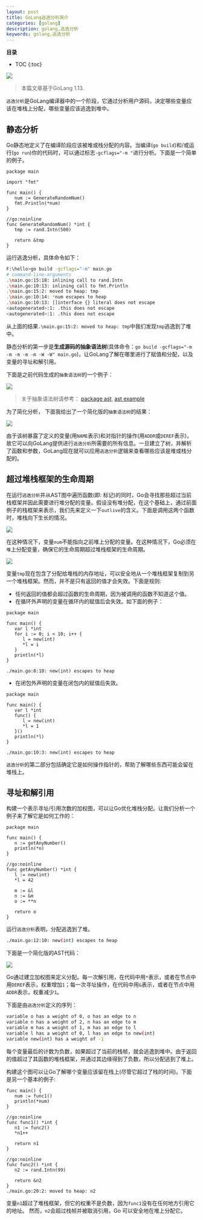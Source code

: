 ```yaml
---
layout: post 
title: GoLang逃逸分析简介
categories: [golang]
description: golang,逃逸分析
keywords: golang,逃逸分析
---
```



**目录**

* TOC
{:toc}


![](https://gitee.com/double12gzh/wiki-pictures/raw/master/Go-How-to-Reduce-Lock-Contention-with-the-Atomic-Package/%E5%9B%BE0.png)

> 本篇文章基于GoLang 1.13.

`逃逸分析`是GoLang编译器中的一个阶段，它通过分析用户源码，决定哪些变量应该在堆栈上分配，哪些变量应该逃逸到堆中。

## 静态分析

Go静态地定义了在编译阶段应该被堆或栈分配的内容。当编译(`go build`)和/或运行(`go run`)你的代码时，可以通过标志`-gcflags="-m "`进行分析。下面是一个简单的例子。

```golang
package main

import "fmt"

func main() {
   num := GenerateRandomNum()
   fmt.Println(*num)
}

//go:noinline
func GenerateRandomNum() *int {
   tmp := rand.Intn(500)

   return &tmp
}
```

运行逃逸分析，具体命令如下：

```bash
F:\hello>go build -gcflags="-m" main.go
# command-line-arguments
.\main.go:15:18: inlining call to rand.Intn
.\main.go:10:13: inlining call to fmt.Println
.\main.go:15:2: moved to heap: tmp
.\main.go:10:14: *num escapes to heap
.\main.go:10:13: []interface {} literal does not escape
<autogenerated>:1: .this does not escape
<autogenerated>:1: .this does not escape
```

从上面的结果`.\main.go:15:2: moved to heap: tmp`中我们发现`tmp`逃逸到了堆中。

静态分析的第一步是**生成源码的抽象语法树**(具体命令：`go build -gcflags="-m -m -m -m -m -W -W" main.go`)，让GoLang了解在哪里进行了赋值和分配，以及变量的寻址和解引用。

下面是之前代码生成的`抽象语法树`的一个例子：

![](/images/blog/2020-09-07-Go-Introduction-to-the-Escape-Analysis-1.png)

> 关于抽象语法树请参考： [package ast](https://golang.org/pkg/go/ast/#example_Print), [ast example](https://golang.org/src/go/ast/example_test.go)

为了简化分析， 下面我给出了一个简化版的`抽象语法树`的结果：

![](/images/blog/2020-09-07-Go-Introduction-to-the-Escape-Analysis-2.png)

由于该树暴露了定义的变量(用`NAME`表示)和对指针的操作(用`ADDR`或`DEREF`表示)，故它可以向GoLang提供进行`逃逸分析`所需要的所有信息。一旦建立了树，并解析了函数和参数，GoLang现在就可以应用`逃逸分析`逻辑来查看哪些应该是堆或栈分配的。

## 超过堆栈框架的生命周期

在运行`逃逸分析`并从AST图中遍历函数(即: 标记)的同时，Go会寻找那些超过当前栈框架并因此需要进行堆分配的变量。假设没有堆分配，在这个基础上，通过前面例子的栈框架来表示，我们先来定义一下`outlive`的含义。下面是调用这两个函数时，堆栈向下生长的情况。

![](/images/blog/2020-09-07-Go-Introduction-to-the-Escape-Analysis-3.png)

在这种情况下，变量`num`不能指向之前堆上分配的变量。在这种情况下，Go必须在`堆`上分配变量，确保它的生命周期超过堆栈框架的生命周期。

![](/images/blog/2020-09-07-Go-Introduction-to-the-Escape-Analysis-4.png)

变量`tmp`现在包含了分配给堆栈的内存地址，可以安全地从一个堆栈框架复制到另一个堆栈框架。然而，并不是只有返回的值才会失效。下面是规则:

- 任何返回的值都会超过函数的生命周期，因为被调用的函数不知道这个值。
- 在循环外声明的变量在循环内的赋值后会失效。如下面的例子：

```golang
package main

func main() {
   var l *int
   for i := 0; i < 10; i++ {
      l = new(int)
      *l = i
   }
   println(*l)
}

./main.go:8:10: new(int) escapes to heap

```

- 在闭包外声明的变量在闭包内的赋值后失效。

```golang
package main

func main() {
   var l *int
   func() {
      l = new(int)
      *l = 1
   }()
   println(*l)
}

./main.go:10:3: new(int) escapes to heap
```

`逃逸分析`的第二部分包括确定它是如何操作指针的，帮助了解哪些东西可能会留在堆栈上。

## 寻址和解引用

构建一个表示寻址/引用次数的加权图，可以让Go优化堆栈分配。让我们分析一个例子来了解它是如何工作的：

```golang
package main

func main() {
   n := getAnyNumber()
   println(*n)
}

//go:noinline
func getAnyNumber() *int {
   l := new(int)
   *l = 42

   m := &l
   n := &m
   o := **n

   return o
}
```

运行`逃逸分析`表明，分配逃逸到了堆。

```bash
./main.go:12:10: new(int) escapes to heap
```

下面是一个简化版的AST代码：

![](/images/blog/2020-09-07-Go-Introduction-to-the-Escape-Analysis-5.png)

Go通过建立加权图来定义分配。每一次解引用，在代码中用`*`表示，或者在节点中用`DEREF`表示，权重增加`1`；每一次寻址操作，在代码中用`&`表示，或者在节点中用`ADDR`表示，权重减少`1`。

下面是由`逃逸分析`定义的序列：

```bash
variable o has a weight of 0, o has an edge to n
variable n has a weight of 2, n has an edge to m
variable m has a weight of 1, m has an edge to l
variable l has a weight of 0, l has an edge to new(int)
variable new(int) has a weight of -1
```

每个变量最后的计数为负数，如果超过了当前的栈帧，就会逃逸到堆中。由于返回的值超过了其函数的堆栈框架，并通过其边缘得到了负数，所以分配逃到了堆上。

构建这个图可以让Go了解哪个变量应该留在栈上(尽管它超过了栈的时间)。下面是另一个基本的例子:

```golang
func main() {
   num := func1()
   println(*num)
}

//go:noinline
func func1() *int {
   n1 := func2()
   *n1++

   return n1
}

//go:noinline
func func2() *int {
   n2 := rand.Intn(99)

   return &n2
}
./main.go:20:2: moved to heap: n2
```

变量`n1`超过了堆栈框架，但它的权重不是负数，因为`func1`没有在任何地方引用它的地址。
然而，`n2`会超过栈帧并被取消引用，Go 可以安全地在堆上分配它。
